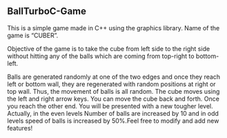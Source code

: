 ## BallTurboC-Game
This is a simple game made in C++ using the graphics library. Name of the game is “CUBER”. 

Objective of the game is to take the cube from left side to the right side without hitting any of the balls which are coming from top-right to bottom-left.  

Balls are generated randomly at one of the two edges and once they reach left or bottom wall, they are regenerated with random positions at right or top wall. Thus, the movement of balls is all random.  The cube moves using the left and right arrow keys. You can move the cube back and forth. Once you reach the other end. You will be presented with a new tougher level. Actually, in the even levels Number of balls are increased by 10 and in odd levels speed of balls is increased by 50%.Feel free to modify and add new features!
